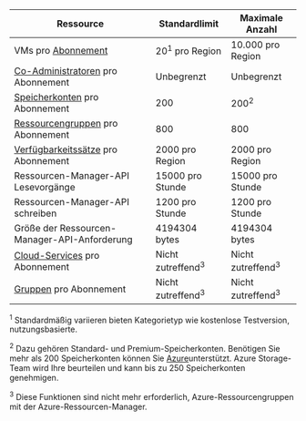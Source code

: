 Ressource|Standardlimit|Maximale Anzahl
---|---|---
VMs pro [Abonnement](../articles/billing-buy-sign-up-azure-subscription.md)|20<sup>1</sup> pro Region|10.000 pro Region
[Co-Administratoren](../articles/billing-add-change-azure-subscription-administrator.md) pro Abonnement|Unbegrenzt|Unbegrenzt
[Speicherkonten](../articles/storage/storage-create-storage-account.md) pro Abonnement|200|200<sup>2</sup>
[Ressourcengruppen](../articles/azure-resource-manager/resource-group-overview.md) pro Abonnement|800|800
[Verfügbarkeitssätze](../articles/virtual-machines/virtual-machines-windows-manage-availability.md#configure-multiple-virtual-machines-in-an-availability-set-for-redundancy) pro Abonnement|2000 pro Region|2000 pro Region
Ressourcen-Manager-API Lesevorgänge|15000 pro Stunde|15000 pro Stunde
Ressourcen-Manager-API schreiben|1200 pro Stunde|1200 pro Stunde
Größe der Ressourcen-Manager-API-Anforderung|4194304 bytes|4194304 bytes
[Cloud-Services](../articles/cloud-services/cloud-services-choose-me.md) pro Abonnement|Nicht zutreffend<sup>3</sup>|Nicht zutreffend<sup>3</sup>
[Gruppen](../articles/virtual-network/virtual-networks-migrate-to-regional-vnet.md) pro Abonnement|Nicht zutreffend<sup>3</sup>|Nicht zutreffend<sup>3</sup>

<sup>1</sup> Standardmäßig variieren bieten Kategorietyp wie kostenlose Testversion, nutzungsbasierte.

<sup>2</sup> Dazu gehören Standard- und Premium-Speicherkonten. Benötigen Sie mehr als 200 Speicherkonten können Sie [Azure](https://azure.microsoft.com/support/faq/)unterstützt. Azure Storage-Team wird Ihre beurteilen und kann bis zu 250 Speicherkonten genehmigen.

<sup>3</sup> Diese Funktionen sind nicht mehr erforderlich, Azure-Ressourcengruppen mit der Azure-Ressourcen-Manager.
